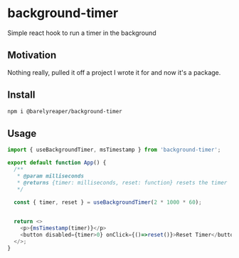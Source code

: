 # background-timer

Simple react hook to run a timer in the background

## Motivation
Nothing really, pulled it off a project I wrote it for and now it's a package.

## Install

```sh
npm i @barelyreaper/background-timer
```

## Usage

```js
import { useBackgroundTimer, msTimestamp } from 'background-timer';

export default function App() {
  /**
   * @param milliseconds
   * @returns {timer: milliseconds, reset: function} resets the timer
   */

  const { timer, reset } = useBackgroundTimer(2 * 1000 * 60);
  

  return <>
    <p>{msTimestamp(timer)}</p>
    <button disabled={timer>0} onClick={()=>reset()}>Reset Timer</button>
  </>;
}
```
